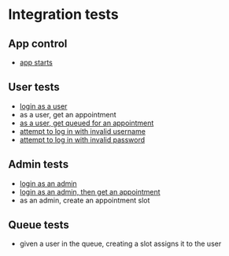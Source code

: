 # Integration tests

## App control
- [app starts](./app-starts.md)

## User tests
- [login as a user](./login.md)
- as a user, get an appointment
- [as a user, get queued for an appointment](./appointment-queue.md)
- [attempt to log in with invalid username](./login-invalid-username.md)
- [attempt to log in with invalid password](./login-invalid-password.md)

## Admin tests
- [login as an admin](./admin-login.md)
- [login as an admin, then get an appointment](./appointment-admin.md)
- as an admin, create an appointment slot

## Queue tests
- given a user in the queue, creating a slot assigns it to the user
